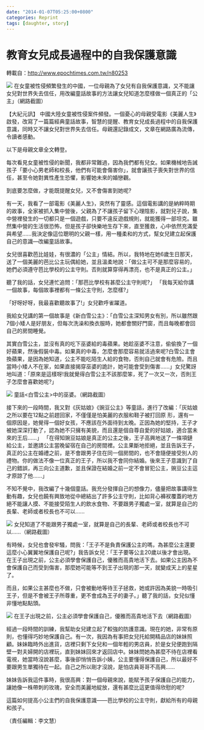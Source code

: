 ```yaml
---
date: "2014-01-07T05:25:00+0800"
categories: Reprint
tags: [daughter, story]
---
```

# 教育女兒成長過程中的自我保護意識

轉載自：<http://www.epochtimes.com.tw/n80253>

![](https://ooo.0o0.ooo/2017/03/29/58dad593bede5.png)
在女童被性侵頻繁發生的中國，一位母親為了女兒有自我保護意識，又不能讓女兒對世界失去信任，用改編童話故事的方法讓女兒知道怎麼樣做一個真正的「公主」（網路截圖）

【大紀元訊】 中國大陸女童被性侵案件頻發。一個憂心的母親受電影《美麗人生》啟發，改寫了一篇篇經典童話故事，智慧的提醒、教育女兒成長過程中的自我保護意識，同時又不讓女兒對世界失去信任。母親還記錄成文，文章在網路廣為流傳，令讀者感動。

以下是母親文章全文轉登。

每次看見女童被性侵的新聞，我都非常難過，因為我們都有兒女。如果機械地告誡孩子「要小心男老師和校長，他們有可能會傷害你」，就會讓孩子喪失對世界的信任，甚至令她對異性產生恐懼，影響她未來的婚戀觀。

到底要怎麼做，才能既提醒女兒，又不會傷害到她呢?

有一天，我看了一部電影《美麗人生》，突然有了靈感。這個電影講的是納粹時期的故事，全家被抓入集中營後，父親為了不讓孩子留下心理陰影，就對兒子說，集中營裡發生的一切都只是一個遊戲，只要不違反遊戲規則，就能獲得一部坦克。雖然集中營的生活很恐怖，但是孩子卻快樂地生存下來，直至獲救，心中依然充滿愛與希望……我決定像這位聰明的父親一樣，用一種柔和的方式，幫女兒建立起保護自己的意識—改編童話故事。

女兒很喜歡芭比娃娃，有很濃的「公主」情結。所以，我特地在她6歲生日那天，送了一個美麗的芭比公主玩偶給她，並且溫柔地說：「做公主可不是那麼容易的，她們必須遵守芭比學校的公主守則。否則就算穿得再漂亮，也不是真正的公主。」

 聽了我的話，女兒連忙追問：「那芭比學校有甚麼公主守則呢?」
「我每天給你講一個故事，每個故事裡都有一條公主守則，怎麼樣?」

「好呀好呀，我最喜歡聽故事了!」女兒歡呼雀躍道。

我給女兒講的第一個故事是《新白雪公主》：「白雪公主深知男女有別，所以雖然跟7個小矮人是好朋友，但每次洗澡和換衣服時，她都會關好門窗，而且每晚都會回自己的房間睡覺。

其實白雪公主，並沒有真的吃下巫婆給的毒蘋果。她趁巫婆不注意，偷偷換了一個好蘋果，然後假裝中毒。如果真的中毒，怎麼會那麼容易就活過來呢?白雪公主會換蘋果，是因為她知道，公主不能吃陌生人給的食物，否則自己就會有危險。而且當時小矮人不在家，如果直接揭穿巫婆的詭計，她可能會受到傷害……」女兒驚訝地叫道：「原來是這樣呀!我就覺得白雪公主不該那麼笨，死了一次又一次，否則王子怎麼會喜歡她呢?」


![](https://ooo.0o0.ooo/2017/03/29/58dad5ad1888b.png)
童話<白雪公主>中的巫婆。（網路截圖）

 接下來的一段時間，我又對《灰姑娘》《豌豆公主》等童話，進行了改編：「灰姑娘之所以要在12點之前趕回家，不僅僅是怕美麗的衣服和鞋子被打回原 形，還有一個原因是，她覺得一個好女孩，不應該在外面待到太晚。正因為她的堅持，王子才被她深深打動了，認為她不只擁有美貌，而且還是個自尊自愛的好姑娘，適合當未來的王后……」
「在得知豌豆姑娘是真正的公主之後，王子高興地送了一條項鏈給公主，並邀請公主當晚留宿在自己的房間裡。公主果斷地拒絕，並且告訴王子，真正的公主在婚禮之前，是不會跟男子住在同一個房間的，也不會隨便接受別人的禮物。你的做法不像一位真正的王子，所以我不會同你結婚。後來王子意識到了自己的錯誤，再三向公主道歉，並且保證在結婚之前一定不會冒犯公主，豌豆公主這才原諒了他……」

不知不覺中，我改編了十幾個童話。我充分發揮自己的想像力，儘量把故事講得生動有趣，女兒也饒有興致地從中總結出了許多公主守則，比如背心褲衩覆蓋的地方絕不能讓人摸、不能接受陌生人的飲水食物、不要跟男子獨處一室，就算是自己的長輩、老師或者校長也不可以……

![](https://ooo.0o0.ooo/2017/03/29/58dad5bd79b81.png)
女兒知道了不能跟男子獨處一室，就算是自己的長輩、老師或者校長也不可以……（網路截圖）

 有時候，女兒也會發牢騷，問我：「王子不是負責保護公主的嗎，為甚麼公主還要這麼小心翼翼地保護自己呢?」我告訴女兒：「王子要等公主20歲以後才會出現。在王子出現之前，公主必須學會保護自己，優雅而高貴地活下去。如果公主因為不會保護自己而受到傷害，那麼她可能等不到王子出現的那一天，就變成天上的星星了。

而且，如果公主甚麼也不做，只會被動地等待王子拯救，她或許因為美貌一時吸引王子，但是不會被王子所尊重，更不會成為王子的妻子。」聽了我的話，女兒似懂非懂地點點頭。

![](https://ooo.0o0.ooo/2017/03/29/58dad593bede5.png)
在王子出現之前，公主必須學會保護自己，優雅而高貴地活下去（網路截圖）

 經過一段時間的訓練，我幫助女兒建立起了較強的防護意識。現在的她，非常有原則，也懂得巧妙地保護自己。有一次，我因為有事把女兒托給開精品店的妹妹照顧。妹妹臨時外出進貨，店裡只剩下女兒和一個年輕的男店員，於是女兒便跑到隔壁一對夫婦開的店裡玩，直到妹妹回來才返回店中。妹妹問她為甚麼不待在店裡看電視，她當時沒說甚麼，事後卻悄悄告訴小姨，公主要懂得保護自己，所以最好不要跟男生單獨待在一起。自己之所以剛才沒說，是怕店員哥哥不高興……

妹妹告訴我這件事時，我很高興：對一個母親來說，能賦予孩子保護自己的能力，讓她像一株帶刺的玫瑰，安全而美麗地綻放，還有甚麼比這更值得欣慰的呢?

這篇如何提高小公主們的自我保護意識——芭比學校的公主守則，獻給所有的母親和孩子。

（責任編輯：李文慧）

